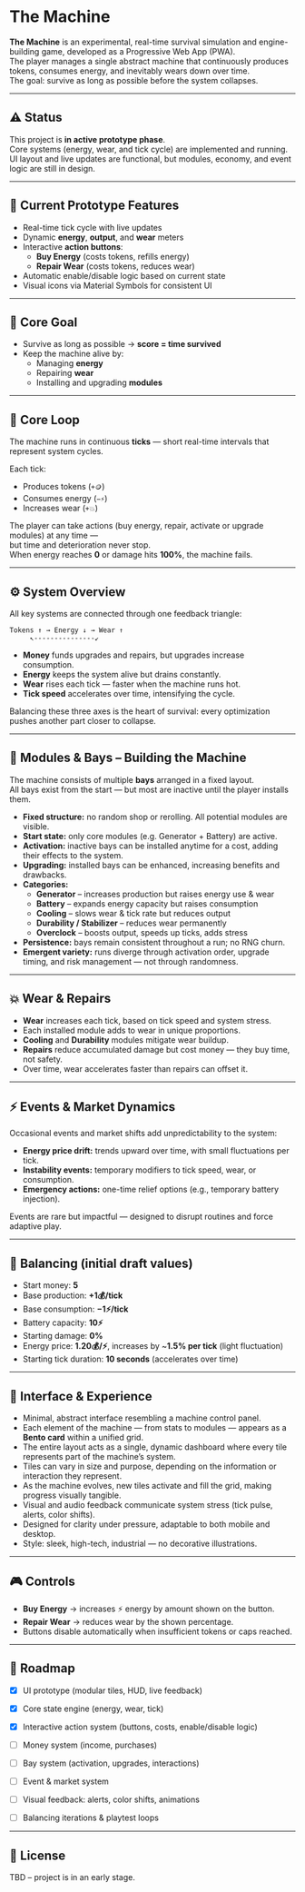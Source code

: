 # The Machine

**The Machine** is an experimental, real-time survival simulation and engine-building game,
developed as a Progressive Web App (PWA).\
The player manages a single abstract machine that continuously produces tokens, consumes energy, and
inevitably wears down over time.\
The goal: survive as long as possible before the system collapses.

---

## ⚠️ Status

This project is **in active prototype phase**.  
Core systems (energy, wear, and tick cycle) are implemented and running.  
UI layout and live updates are functional, but modules, economy, and event logic are still in design.

---

## 🧰 Current Prototype Features

- Real-time tick cycle with live updates
- Dynamic **energy**, **output**, and **wear** meters
- Interactive **action buttons**:
  - **Buy Energy** (costs tokens, refills energy)
  - **Repair Wear** (costs tokens, reduces wear)
- Automatic enable/disable logic based on current state
- Visual icons via Material Symbols for consistent UI

---

## 🎯 Core Goal

- Survive as long as possible → **score = time survived**
- Keep the machine alive by:
  - Managing **energy**
  - Repairing **wear**
  - Installing and upgrading **modules**

---

## 🔁 Core Loop

The machine runs in continuous **ticks** — short real-time intervals that represent system cycles.

Each tick:

- Produces tokens (`+🪙`)
- Consumes energy (`−⚡`)
- Increases wear (`+💥`)

The player can take actions (buy energy, repair, activate or upgrade modules) at any time —\
but time and deterioration never stop.\
When energy reaches **0** or damage hits **100%**, the machine fails.

---

## ⚙️ System Overview

All key systems are connected through one feedback triangle:

```
Tokens ↑ → Energy ↓ → Wear ↑
     ↖---------------↙
```

- **Money** funds upgrades and repairs, but upgrades increase consumption.
- **Energy** keeps the system alive but drains constantly.
- **Wear** rises each tick — faster when the machine runs hot.
- **Tick speed** accelerates over time, intensifying the cycle.

Balancing these three axes is the heart of survival: every optimization pushes another part closer
to collapse.

---

## 🔩 Modules & Bays – Building the Machine

The machine consists of multiple **bays** arranged in a fixed layout.\
All bays exist from the start — but most are inactive until the player installs them.

- **Fixed structure:** no random shop or rerolling. All potential modules are visible.
- **Start state:** only core modules (e.g. Generator + Battery) are active.
- **Activation:** inactive bays can be installed anytime for a cost, adding their effects to the
  system.
- **Upgrading:** installed bays can be enhanced, increasing benefits and drawbacks.
- **Categories:**
  - **Generator** – increases production but raises energy use & wear
  - **Battery** – expands energy capacity but raises consumption
  - **Cooling** – slows wear & tick rate but reduces output
  - **Durability / Stabilizer** – reduces wear permanently
  - **Overclock** – boosts output, speeds up ticks, adds stress
- **Persistence:** bays remain consistent throughout a run; no RNG churn.
- **Emergent variety:** runs diverge through activation order, upgrade timing, and risk management —
  not through randomness.

---

## 💥 Wear & Repairs

- **Wear** increases each tick, based on tick speed and system stress.
- Each installed module adds to wear in unique proportions.
- **Cooling** and **Durability** modules mitigate wear buildup.
- **Repairs** reduce accumulated damage but cost money — they buy time, not safety.
- Over time, wear accelerates faster than repairs can offset it.

---

## ⚡ Events & Market Dynamics

Occasional events and market shifts add unpredictability to the system:

- **Energy price drift:** trends upward over time, with small fluctuations per tick.
- **Instability events:** temporary modifiers to tick speed, wear, or consumption.
- **Emergency actions:** one-time relief options (e.g., temporary battery injection).

Events are rare but impactful — designed to disrupt routines and force adaptive play.

---

## 🧮 Balancing (initial draft values)

- Start money: **5**
- Base production: **+1💰/tick**
- Base consumption: **−1⚡/tick**
- Battery capacity: **10⚡**
- Starting damage: **0%**
- Energy price: **1.20💰/⚡**, increases by ~**1.5% per tick** (light fluctuation)
- Starting tick duration: **10 seconds** (accelerates over time)

---

## 🎨 Interface & Experience

- Minimal, abstract interface resembling a machine control panel.
- Each element of the machine — from stats to modules — appears as a **Bento card** within a unified
  grid.
- The entire layout acts as a single, dynamic dashboard where every tile represents part of the
  machine’s system.
- Tiles can vary in size and purpose, depending on the information or interaction they represent.
- As the machine evolves, new tiles activate and fill the grid, making progress visually tangible.
- Visual and audio feedback communicate system stress (tick pulse, alerts, color shifts).
- Designed for clarity under pressure, adaptable to both mobile and desktop.
- Style: sleek, high-tech, industrial — no decorative illustrations.


---

## 🎮 Controls

- **Buy Energy** → increases ⚡ energy by amount shown on the button.  
- **Repair Wear** → reduces wear by the shown percentage.  
- Buttons disable automatically when insufficient tokens or caps reached.

---

## 📌 Roadmap

- [x] UI prototype (modular tiles, HUD, live feedback)
- [x] Core state engine (energy, wear, tick)
- [x] Interactive action system (buttons, costs, enable/disable logic)
- [ ] Money system (income, purchases)
- [ ] Bay system (activation, upgrades, interactions)
- [ ] Event & market system
- [ ] Visual feedback: alerts, color shifts, animations
- [ ] Balancing iterations & playtest loops


---

## 📖 License

TBD – project is in an early stage.
